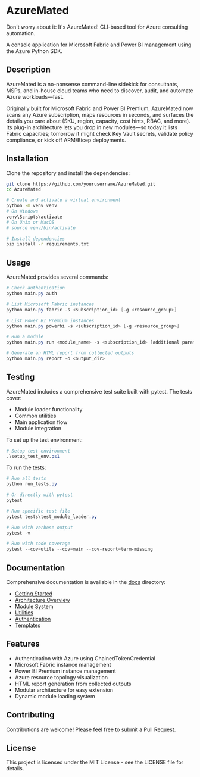 # AzureMated
Don't worry about it: It's AzureMated! CLI-based tool for Azure consulting automation.

A console application for Microsoft Fabric and Power BI management using the Azure Python SDK.

## Description

AzureMated is a no-nonsense command-line sidekick for consultants, MSPs, and in-house cloud teams who need to discover, audit, and automate Azure workloads—fast.

Originally built for Microsoft Fabric and Power BI Premium, AzureMated now scans any Azure subscription, maps resources in seconds, and surfaces the details you care about (SKU, region, capacity, cost hints, RBAC, and more). Its plug-in architecture lets you drop in new modules—so today it lists Fabric capacities; tomorrow it might check Key Vault secrets, validate policy compliance, or kick off ARM/Bicep deployments.
## Installation

Clone the repository and install the dependencies:

```bash
git clone https://github.com/yourusername/AzureMated.git
cd AzureMated

# Create and activate a virtual environment
python -m venv venv
# On Windows
venv\Scripts\activate
# On Unix or MacOS
# source venv/bin/activate

# Install dependencies
pip install -r requirements.txt
```

## Usage

AzureMated provides several commands:

```powershell
# Check authentication
python main.py auth

# List Microsoft Fabric instances
python main.py fabric -s <subscription_id> [-g <resource_group>]

# List Power BI Premium instances
python main.py powerbi -s <subscription_id> [-g <resource_group>]

# Run a module
python main.py run <module_name> -s <subscription_id> [additional params]

# Generate an HTML report from collected outputs
python main.py report -o <output_dir>
```

## Testing

AzureMated includes a comprehensive test suite built with pytest. The tests cover:

- Module loader functionality
- Common utilities
- Main application flow
- Module integration

To set up the test environment:

```powershell
# Setup test environment
.\setup_test_env.ps1
```

To run the tests:

```powershell
# Run all tests
python run_tests.py

# Or directly with pytest
pytest

# Run specific test file
pytest tests\test_module_loader.py

# Run with verbose output
pytest -v

# Run with code coverage
pytest --cov=utils --cov=main --cov-report=term-missing
```

## Documentation

Comprehensive documentation is available in the [docs](docs/) directory:

- [Getting Started](docs/getting-started.md)
- [Architecture Overview](docs/architecture.md)
- [Module System](docs/modules.md)
- [Utilities](docs/utilities.md)
- [Authentication](docs/authentication.md)
- [Templates](docs/templates.md)

## Features

- Authentication with Azure using ChainedTokenCredential
- Microsoft Fabric instance management
- Power BI Premium instance management
- Azure resource topology visualization
- HTML report generation from collected outputs
- Modular architecture for easy extension
- Dynamic module loading system

## Contributing

Contributions are welcome! Please feel free to submit a Pull Request.

## License

This project is licensed under the MIT License - see the LICENSE file for details.
